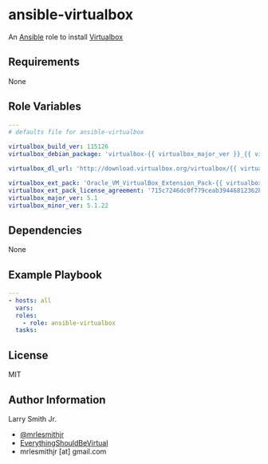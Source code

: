 # ansible-virtualbox

An [Ansible](https://www.ansible.com) role to install [Virtualbox](https://www.virtualbox.org/)

## Requirements

None

## Role Variables

```yaml
---
# defaults file for ansible-virtualbox

virtualbox_build_ver: 115126
virtualbox_debian_package: 'virtualbox-{{ virtualbox_major_ver }}_{{ virtualbox_minor_ver }}-{{ virtualbox_build_ver }}~{{ ansible_distribution }}~{{ ansible_distribution_release|lower }}_amd64.deb'

virtualbox_dl_url: 'http://download.virtualbox.org/virtualbox/{{ virtualbox_minor_ver }}'

virtualbox_ext_pack: 'Oracle_VM_VirtualBox_Extension_Pack-{{ virtualbox_minor_ver }}-{{ virtualbox_build_ver }}.vbox-extpack'
virtualbox_ext_pack_license_agreement: '715c7246dc0f779ceab39446812362b2f9bf64a55ed5d3a905f053cfab36da9e'
virtualbox_major_ver: 5.1
virtualbox_minor_ver: 5.1.22
```

## Dependencies

None

## Example Playbook

```yaml
---
- hosts: all
  vars:
  roles:
    - role: ansible-virtualbox
  tasks:
```

## License

MIT

## Author Information

Larry Smith Jr.

-   [@mrlesmithjr](https://www.twitter.com/mrlesmithjr)
-   [EverythingShouldBeVirtual](http://everythingshouldbevirtual.com)
-   mrlesmithjr [at] gmail.com
